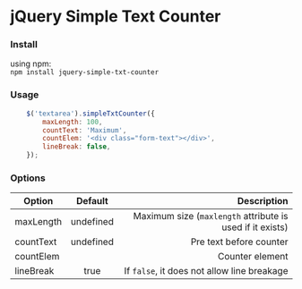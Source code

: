 # jQuery Simple Text Counter

### Install

using npm:  
`npm install jquery-simple-txt-counter`  

### Usage

```javascript
    $('textarea').simpleTxtCounter({
        maxLength: 100,
        countText: 'Maximum',
        countElem: '<div class="form-text"></div>',
        lineBreak: false,
    });
```

### Options

| Option    | Default   | Description                                               |
| --------- |:---------:| ---------------------------------------------------------:|
| maxLength | undefined | Maximum size (`maxlength` attribute is used if it exists) |
| countText | undefined | Pre text before counter                                   |
| countElem | <div/>    | Counter element                                           |
| lineBreak | true      | If `false`, it does not allow line breakage               |